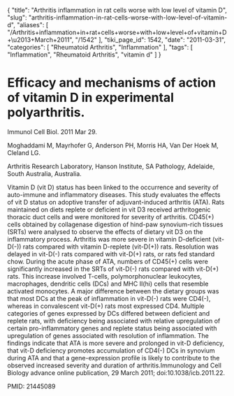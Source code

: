 {
    "title": "Arthritis inflammation in rat cells worse with low level of vitamin D",
    "slug": "arthritis-inflammation-in-rat-cells-worse-with-low-level-of-vitamin-d",
    "aliases": [
        "/Arthritis+inflammation+in+rat+cells+worse+with+low+level+of+vitamin+D+\u2013+March+2011",
        "/1542"
    ],
    "tiki_page_id": 1542,
    "date": "2011-03-31",
    "categories": [
        "Rheumatoid Arthritis",
        "Inflammation"
    ],
    "tags": [
        "Inflammation",
        "Rheumatoid Arthritis",
        "vitamin d"
    ]
}


# Efficacy and mechanisms of action of vitamin D in experimental polyarthritis.

Immunol Cell Biol. 2011 Mar 29. 

Moghaddami M, Mayrhofer G, Anderson PH, Morris HA, Van Der Hoek M, Cleland LG.

Arthritis Research Laboratory, Hanson Institute, SA Pathology, Adelaide, South Australia, Australia.

Vitamin D (vit D) status has been linked to the occurrence and severity of auto-immune and inflammatory diseases. This study evaluates the effects of vit D status on adoptive transfer of adjuvant-induced arthritis (ATA). Rats maintained on diets replete or deficient in vit D3 received arthritogenic thoracic duct cells and were monitored for severity of arthritis. CD45(+) cells obtained by collagenase digestion of hind-paw synovium-rich tissues (SRTs) were analysed to observe the effects of dietary vit D3 on the inflammatory process. Arthritis was more severe in vitamin D-deficient (vit-D(-)) rats compared with vitamin D-replete (vit-D(+)) rats. Resolution was delayed in vit-D(-) rats compared with vit-D(+) rats, or rats fed standard chow. During the acute phase of ATA, numbers of CD45(+) cells were significantly increased in the SRTs of vit-D(-) rats compared with vit-D(+) rats. This increase involved T-cells, polymorphonuclear leukocytes, macrophages, dendritic cells (DCs) and MHC II(hi) cells that resemble activated monocytes. A major difference between the dietary groups was that most DCs at the peak of inflammation in vit-D(-) rats were CD4(-), whereas in convalescent vit-D(+) rats most expressed CD4. Multiple categories of genes expressed by DCs differed between deficient and replete rats, with deficiency being associated with relative upregulation of certain pro-inflammatory genes and replete status being associated with upregulation of genes associated with resolution of inflammation. The findings indicate that ATA is more severe and prolonged in vit-D deficiency, that vit-D deficiency promotes accumulation of CD4(-) DCs in synovium during ATA and that a gene-expression profile is likely to contribute to the observed increased severity and duration of arthritis.Immunology and Cell Biology advance online publication, 29 March 2011; doi:10.1038/icb.2011.22.

PMID: 21445089